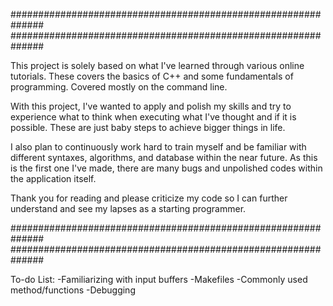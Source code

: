##############################################################
##############################################################

This project is solely based on what I've learned through various online tutorials.
These covers the basics of C++ and some fundamentals of programming. Covered mostly
on the command line.

With this project, I've wanted to apply and polish my skills and try to experience
what to think when executing what I've thought and if it is possible. These are just
baby steps to achieve bigger things in life.

I also plan to continuously work hard to train myself and be familiar with different
syntaxes, algorithms, and database within the near future. As this is the first one
I've made, there are many bugs and unpolished codes within the application itself.

Thank you for reading and please criticize my code so I can further understand and
see my lapses as a starting programmer.

##############################################################
##############################################################

To-do List:
-Familiarizing with input buffers
-Makefiles
-Commonly used method/functions
-Debugging